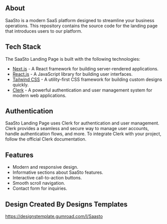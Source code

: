 ## About

SaaSto is a modern SaaS platform designed to streamline your business operations. This repository contains the source code for the landing page that introduces users to our platform.

## Tech Stack

The SaaSto Landing Page is built with the following technologies:

- [Next.js](https://nextjs.org/) - A React framework for building server-rendered applications.
- [React.js](https://reactjs.org/) - A JavaScript library for building user interfaces.
- [Tailwind CSS](https://tailwindcss.com/) - A utility-first CSS framework for building custom designs quickly.
- [Clerk](https://clerk.dev/) - A powerful authentication and user management system for modern web applications.

## Authentication

SaaSto Landing Page uses Clerk for authentication and user management. Clerk provides a seamless and secure way to manage user accounts, handle authentication flows, and more. To integrate Clerk with your project, follow the official Clerk documentation.

## Features

- Modern and responsive design.
- Informative sections about SaaSto features.
- Interactive call-to-action buttons.
- Smooth scroll navigation.
- Contact form for inquiries.

## Design Created By Designs Templates
https://designstemplate.gumroad.com/l/Saasto
